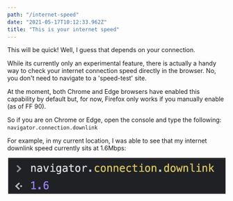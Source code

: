 ```yaml
---
path: "/internet-speed"
date: "2021-05-17T10:12:33.962Z"
title: "This is your internet speed"
---
```


This will be quick! Well, I guess that depends on your connection.

While its currently only an experimental feature, there is actually a handy way to check your internet connection speed directly in the browser. No, you don't need to navigate to a 'speed-test' site.

At the moment, both Chrome and Edge browsers have enabled this capability by default but, for now, Firefox only works if you manually enable (as of FF 90).

So if you are on Chrome or Edge, open the console and type the following:
`navigator.connection.downlink`

For example, in my current location, I was able to see that my internet downlink speed currently sits at 1.6Mbps:

<div style="text-align:center">
  <img src="static/images/downlink.png" alt="downlink" width="500px">
</div>
